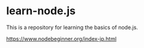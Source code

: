 # learn-node.js

This is a repository for learning the basics of node.js.

https://www.nodebeginner.org/index-jp.html

